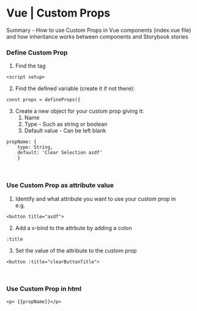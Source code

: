 # Vue | Custom Props

Summary - How to use Custom Props in Vue components (index.vue file) and how inheritance works between components and Storybook stories

### Define Custom Prop
1. Find the tag  
```
<script setup>
```
2. Find the defined variable (create it if not there):   
```
const props = defineProps({
```
3. Create a new object for your custom prop giving it:
    1. Name 
    2. Type - Such as string or boolean 
    3. Default value - Can be left blank
```
propName: {
    type: String,
    default: 'Clear Selection asdf'
    }
```
<br>

### Use Custom Prop as attribute value
1. Identify and what attribute you want to use your custom prop in  
e.g.
```
<button title="asdf">
```
2. Add a v-bind to the attrbute by adding a colon
```
:title
```
3. Set the value of the attribute to the custom prop
```
<button :title="clearButtonTitle">
```
<br>

### Use Custom Prop in html
```
<p> {{propName}}</p>
```
